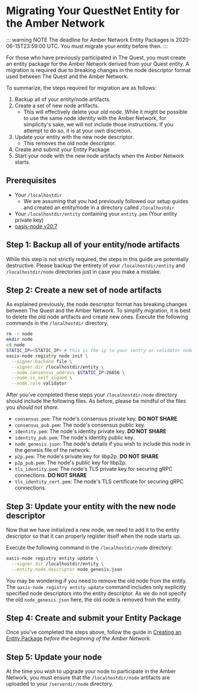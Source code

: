 # Migrating Your QuestNet Entity for the Amber Network

::: warning NOTE
The deadline for Amber Network Entity Packages is 2020-06-15T23:59:00 UTC. You
must migrate your entity before then.
:::

For those who have previously participated in The Quest, you must create
an entity package for the Amber Network derived from your Quest entity. A
migration is required due to breaking changes in the node descriptor format used
between The Quest and the Amber Network.

To summarize, the steps required for migration are as follows:

1. Backup all of your entity/node artifacts.
2. Create a set of new node artifacts.
    * This will effectively delete your old node. While it might be possible to
      use the same node identity with the Amber Network, for simplicity's sake,
      we will not include those instructions. If you attempt to do so, it is at
      your own discretion.
3. Update your entity with the new node descriptor.
    * This removes the old node descriptor.
4. Create and submit your Entity Package
5. Start your node with the new node artifacts when the Amber Network
   starts.

## Prerequisites

* Your `/localhostdir`
  * We are assuming that you had previously followed our setup guides and
    created an entity/node in a directory called `/localhostdir`
* Your `/localhostdir/entity` containing your `entity.pem` (Your entity private key)
* [oasis-node v20.7][oasis-node-linux]

[oasis-node-linux]: https://github.com/oasisprotocol/oasis-core/releases/download/v20.7/oasis_core_20.7_linux_amd64.tar.gz

## Step 1: Backup all of your entity/node artifacts

While this step is not strictly required, the steps in this guide are
potentially destructive. Please backup the entirety of your
`/localhostdir/entity` and `/localhostdir/node` directories just in case you
make a mistake.

## Step 2: Create a new set of node artifacts

As explained previously, the node descriptor format has breaking changes
between The Quest and the Amber Network. To simplify migration, it is best to
delete the old node artifacts and create new ones. Execute the following
commands in the `/localhostdir` directory.

```bash
rm -r node
mkdir node
cd node
STATIC_IP=<STATIC_IP> # this is the ip to your sentry or validator node
oasis-node registry node init \
  --signer.backend file \
  --signer.dir /localhostdir/entity \
  --node.consensus_address $STATIC_IP:26656 \
  --node.is_self_signed \
  --node.role validator
```

After you've completed these steps your `/localhostdir/node` directory should
include the following files. As before, please be mindful of the files you
_should not share_.

* `consensus.pem`: The node's consensus private key. **DO NOT SHARE**
* `consensus_pub.pem`: The node's consensus public key.
* `identity.pem`: The node's identity private key. **DO NOT SHARE**
* `identity_pub.pem`: The node's identity public key.
* `node_genesis.json`: The node's details if you wish to include this node in
  the genesis file of the network.
* `p2p.pem`: The node's private key for libp2p. **DO NOT SHARE**
* `p2p_pub.pem`: The node's public key for libp2p.
* `tls_identity.pem`: The node's TLS private key for securing gRPC
  connections. **DO NOT SHARE**
* `tls_identity_cert.pem`: The node's TLS certificate for securing gRPC
  connections.

## Step 3: Update your entity with the new node descriptor

Now that we have initialized a new node, we need to add it to the entity
descriptor so that it can properly register itself when the node starts up.

Execute the following command in the `/localhostdir/node` directory:

```bash
oasis-node registry entity update \
  --signer.dir /localhostdir/entity \
  --entity.node.descriptor node_genesis.json
```

You may be wondering if you need to remove the old node from the entity. The
`oasis-node registry entity update` command includes only explicitly specified
node descriptors into the entity descriptor. As we do not specify the old
`node_genesis.json` here, the old node is removed from the entity.

## Step 4: Create and submit your Entity Package

Once you've completed the steps above, follow the guide in [Creating an Entity
Package] _before the beginning of the Amber Network_.

[Creating an Entity Package]: ./creating-an-entity-package.md

## Step 5: Update your node

At the time you wish to upgrade your node to participate in the Amber
Network, you must ensure that the `/localhostdir/node` artifacts are uploaded to
your `/serverdir/node` directory.

